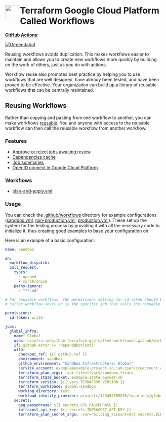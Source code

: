 # <img align="left" width="45" height="45" src="https://user-images.githubusercontent.com/1610100/201473670-e0e6bdeb-742f-4be1-a47a-3506309620a3.png"> Terraform Google Cloud Platform Called Workflows

**[GitHub Actions](https://github.com/osinfra-io/github-terraform-gcp-called-workflows/actions):**

[![Dependabot](https://github.com/osinfra-io/github-terraform-gcp-called-workflows/actions/workflows/local-dependabot.yml/badge.svg)](https://github.com/osinfra-io/github-terraform-gcp-called-workflows/actions/workflows/local-dependabot.yml)

Reusing workflows avoids duplication. This makes workflows easier to maintain and allows you to create new workflows
more quickly by building on the work of others, just as you do with actions.

Workflow reuse also promotes best practice by helping you to use workflows that are well designed, have already been
tested, and have been proved to be effective. Your organization can build up a library of reusable workflows that can
be centrally maintained.

## Reusing Workflows

Rather than copying and pasting from one workflow to another, you can make workflows [reusable](https://docs.github.com/en/actions/learn-github-actions/reusing-workflows). You and anyone with access to the reusable workflow can then call the reusable workflow from another workflow.

### Features

- [Approve or reject jobs awaiting review](https://docs.github.com/en/actions/managing-workflow-runs/reviewing-deployments)
- [Dependencies cache](https://docs.github.com/en/actions/advanced-guides/caching-dependencies-to-speed-up-workflows)
- [Job summaries](https://docs.github.com/en/actions/using-workflows/workflow-commands-for-github-actions#adding-a-job-summary)
- [OpenID connect in Google Cloud Platform](https://docs.github.com/en/actions/deployment/security-hardening-your-deployments/configuring-openid-connect-in-google-cloud-platform)

### Workflows

- [plan-and-apply.yml](.github/workflows/plan-and-apply.yml)

### Usage

You can check the [.github/workflows](.github/workflows/) directory for example configurations ([sandbox.yml](.github/workflows/sandbox.yml), [non-production.yml](.github/workflows/non-production.yml), [production.yml](.github/workflows/production.yml)). These set up the system for the testing process by providing it with all the necessary code to initialize it, thus creating good examples to base your configuration on.

Here is an example of a basic configuration:

```yaml
name: Sandbox

on:
  workflow_dispatch:
  pull_request:
    types:
      - opened
      - synchronize
    paths-ignore:
      - "**.md"

# For reusable workflows, the permissions setting for id-token should be set to write at the
# caller workflow level or in the specific job that calls the reusable workflow.

permissions:
  id-token: write

jobs:
  global_infra:
    name: Global
    uses: osinfra-io/github-terraform-gcp-called-workflows/.github/workflows/plan-and-apply.yml@v0.0.0
    if: github.actor != 'dependabot[bot]'
    with:
      checkout_ref: ${{ github.ref }}
      environment: sandbox
      github_environment: "Sandbox Infrastructure: Global"
      service_account: example@example-project-sb.iam.gserviceaccount.com
      terraform_plan_args: -var-file=tfvars/sandbox.tfvars
      terraform_state_bucket: example-state-bucket-sb
      terraform_version: ${{ vars.TERRAFORM_VERSION }}
      terraform_workspace: global-sandbox
      working_directory: test
      workload_identity_provider: projects/123456789876/locations/global/workloadIdentityPools/github-actions/providers/github-actions-oidc
    secrets:
      gpg_passphrase: ${{ secrets.GPG_PASSPHRASE }}
      infracost_api_key: ${{ secrets.INFRACOST_API_KEY }}
      terraform_plan_secret_args: -var="billing_account=${{ secrets.BILLING_ACCOUNT }}"
```
